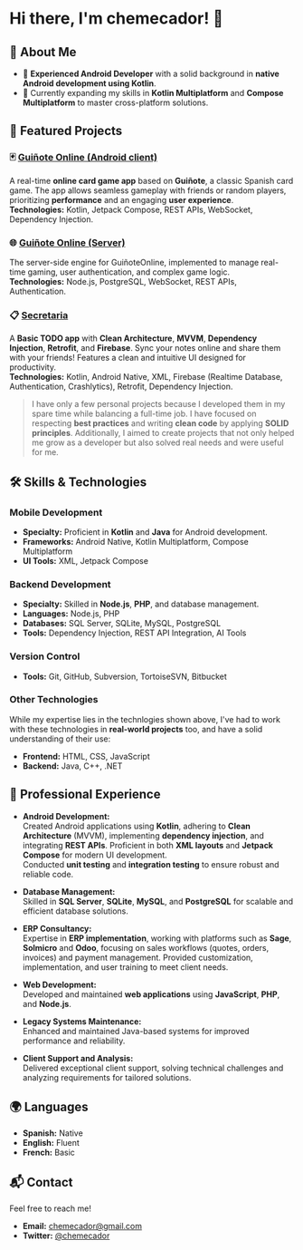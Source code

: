# Hi there, I'm chemecador! 👋

## 🌟 About Me

- 📱 **Experienced Android Developer** with a solid background in **native Android development using Kotlin**.
- 🌱 Currently expanding my skills in **Kotlin Multiplatform** and **Compose Multiplatform** to master cross-platform solutions.

## 🚀 Featured Projects

### 🃏 [Guiñote Online (Android client)](https://github.com/chemecador/GuinoteOnline)  
A real-time **online card game app** based on **Guiñote**, a classic Spanish card game. The app allows seamless gameplay with friends or random players, prioritizing **performance** and an engaging **user experience**.  
**Technologies:** Kotlin, Jetpack Compose, REST APIs, WebSocket, Dependency Injection.

### 🌐 [Guiñote Online (Server)](https://github.com/chemecador/GuinoteOnline-Server)  
The server-side engine for GuiñoteOnline, implemented to manage real-time gaming, user authentication, and complex game logic.  
**Technologies:** Node.js, PostgreSQL, WebSocket, REST APIs, Authentication.

### 📋 [Secretaria](https://github.com/chemecador/Secretaria)  
A **Basic TODO app** with **Clean Architecture**, **MVVM**, **Dependency Injection**, **Retrofit**, and **Firebase**. Sync your notes online and share them with your friends! Features a clean and intuitive UI designed for productivity.  
**Technologies:** Kotlin, Android Native, XML, Firebase (Realtime Database, Authentication, Crashlytics), Retrofit, Dependency Injection.

> I have only a few personal projects because I developed them in my spare time while balancing a full-time job. I have focused on respecting **best practices** and writing **clean code** by applying **SOLID principles**. Additionally, I aimed to create projects that not only helped me grow as a developer but also solved real needs and were useful for me.

## 🛠️ Skills & Technologies

### Mobile Development
- **Specialty:** Proficient in **Kotlin** and **Java** for Android development.
- **Frameworks:** Android Native, Kotlin Multiplatform, Compose Multiplatform
- **UI Tools:** XML, Jetpack Compose

### Backend Development
- **Specialty:** Skilled in **Node.js**, **PHP**, and database management.
- **Languages:** Node.js, PHP
- **Databases:** SQL Server, SQLite, MySQL, PostgreSQL
- **Tools:** Dependency Injection, REST API Integration, AI Tools

### Version Control
- **Tools:** Git, GitHub, Subversion, TortoiseSVN, Bitbucket


### Other Technologies
  While my expertise lies in the technlogies shown above, I've had to work with these technologies in **real-world projects** too, and have a solid understanding of their use:

- **Frontend:** HTML, CSS, JavaScript 
- **Backend:** Java, C++, .NET  


## 🏢 Professional Experience

- **Android Development:**  
  Created Android applications using **Kotlin**, adhering to **Clean Architecture** (MVVM), implementing **dependency injection**, and integrating **REST APIs**. Proficient in both **XML layouts** and **Jetpack Compose** for modern UI development.  
  Conducted **unit testing** and **integration testing** to ensure robust and reliable code.

- **Database Management:**  
  Skilled in **SQL Server**, **SQLite**, **MySQL**, and **PostgreSQL** for scalable and efficient database solutions.

- **ERP Consultancy:**  
  Expertise in **ERP implementation**, working with platforms such as **Sage**, **Solmicro** and **Odoo**, focusing on sales workflows (quotes, orders, invoices) and payment management. Provided customization, implementation, and user training to meet client needs.

- **Web Development:**  
  Developed and maintained **web applications** using **JavaScript**, **PHP**, and **Node.js**.

- **Legacy Systems Maintenance:**  
  Enhanced and maintained Java-based systems for improved performance and reliability.

- **Client Support and Analysis:**  
  Delivered exceptional client support, solving technical challenges and analyzing requirements for tailored solutions.

## 🌍 Languages

- **Spanish:** Native  
- **English:** Fluent  
- **French:** Basic

## 📬 Contact

Feel free to reach me!

- **Email:** chemecador@gmail.com  
- **Twitter:** [@chemecador](https://twitter.com/chemecador)


